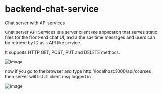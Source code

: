 # backend-chat-service
Chat server with API services

Chat server API Services is a server client like application that serves static files
for the front-end chat UI, and a the sae time messages and users can be retrieve by ID as a API like
service.

It supports HTTP GET, POST, PUT and DELETE methods.

![image](https://user-images.githubusercontent.com/93591202/170793639-92ee69e4-ada1-45a9-92e8-ed486b013fd2.png)

now if you go to the browser and type http://localhost:5000/api/courses then server will list all client msg logged in

![image](https://user-images.githubusercontent.com/93591202/170793656-4c2ae5fc-a87c-46fd-a8e1-b78de4aebb67.png)
